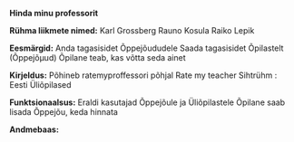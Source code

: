 **Hinda minu professorit**



**Rühma liikmete nimed:** 
Karl Grossberg
Rauno Kosula
Raiko Lepik


**Eesmärgid:**
Anda tagasisidet Õppejõududele
Saada tagasisidet Õpilastelt (Õppejõµud)
Õpilane teab, kas võtta seda ainet

**Kirjeldus:**
Põhineb ratemyproffessori põhjal
Rate my teacher
Sihtrühm : Eesti Üliõpilased



**Funktsionaalsus:**
Eraldi kasutajad Õppejõule ja Üliõpilastele
Õpilane saab lisada Õppejõu, keda hinnata


**Andmebaas:**

